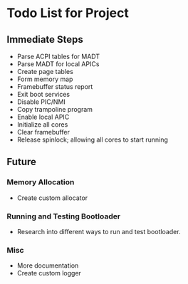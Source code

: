 # Todo List for Project

## Immediate Steps

* Parse ACPI tables for MADT
* Parse MADT for local APICs
* Create page tables
* Form memory map
* Framebuffer status report
* Exit boot services
* Disable PIC/NMI
* Copy trampoline program
* Enable local APIC
* Initialize all cores
* Clear framebuffer
* Release spinlock; allowing all cores to start running

## Future

### Memory Allocation

* Create custom allocator

### Running and Testing Bootloader

* Research into different ways to run and test bootloader.

### Misc

* More documentation
* Create custom logger
